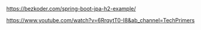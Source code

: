 https://bezkoder.com/spring-boot-jpa-h2-example/

https://www.youtube.com/watch?v=6RrqytT0-I8&ab_channel=TechPrimers

